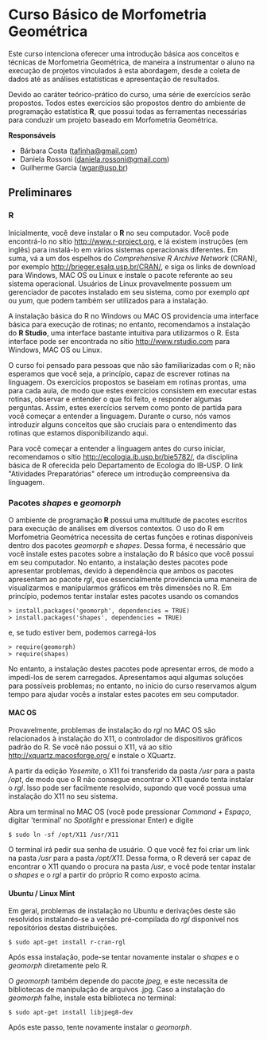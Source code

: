 # Curso Básico de Morfometria Geométrica

Este curso intenciona oferecer uma introdução básica aos conceitos e
técnicas de Morfometria Geométrica, de maneira a instrumentar o aluno
na execução de projetos vinculados à esta abordagem, desde a coleta de
dados até as análises estatísticas e apresentação de resultados.

Devido ao caráter teórico-prático do curso, uma série de exercícios
serão propostos. Todos estes exercícios são propostos dentro do
ambiente de programação estatística **R**, que possui todas as
ferramentas necessárias para conduzir um projeto baseado em
Morfometria Geométrica.

**Responsáveis**
- Bárbara Costa (<tafinha@gmail.com>)
- Daniela Rossoni (<daniela.rossoni@gmail.com>)
- Guilherme Garcia (<wgar@usp.br>)

## Preliminares

### R

Inicialmente, você deve instalar o **R** no seu computador. Você pode
encontrá-lo no sítio <http://www.r-project.org>, e lá existem instruções
(em inglês) para instalá-lo em vários sistemas operacionais
diferentes. Em suma, vá a um dos espelhos do *Comprehensive R Archive
Network* (CRAN), por exemplo <http://brieger.esalq.usp.br/CRAN/>, e siga
os links de download para Windows, MAC OS ou Linux e instale o pacote
referente ao seu sistema operacional. Usuários de Linux provavelmente
possuem um gerenciador de pacotes instalado em seu sistema, como por
exemplo *apt* ou *yum*, que podem também ser utilizados para a
instalação.

A instalação básica do R no Windows ou MAC OS providencia uma
interface básica para execução de rotinas; no entanto, recomendamos a
instalação do **R Studio**, uma interface bastante intuitiva para
utilizarmos o R. Esta interface pode ser encontrada no sítio
<http://www.rstudio.com> para Windows, MAC OS ou Linux.

O curso foi pensado para pessoas que não são familiarizadas com o R;
não esperamos que você seja, a princípio, capaz de escrever rotinas na
linguagem. Os exercícios propostos se baseiam em rotinas prontas, uma
para cada aula, de modo que estes exercícios consistem em executar
estas rotinas, observar e entender o que foi feito, e responder
algumas perguntas. Assim, estes exercícios servem como ponto de
partida para você começar a entender a linguagem. Durante o curso, nós
vamos introduzir alguns conceitos que são cruciais para o entendimento
das rotinas que estamos disponibilizando aqui.

Para você começar a entender a linguagem antes do curso iniciar,
recomendamos o sítio <http://ecologia.ib.usp.br/bie5782/>, da disciplina
básica de R oferecida pelo Departamento de Ecologia do IB-USP. O link
"Atividades Preparatórias" oferece um introdução compreensiva da
linguagem.

### Pacotes _shapes_ e _geomorph_

O ambiente de programação **R** possui uma multitude de pacotes
escritos para execução de análises em diversos contextos. O uso do R
em Morfometria Geométrica necessita de certas funções e rotinas
disponíveis dentro dos pacotes *geomorph* e *shapes*. Dessa forma, é
necessário que você instale estes pacotes sobre a instalação do R
básico que você possui em seu computador. No entanto, a instalação
destes pacotes pode apresentar problemas, devido à dependência que
ambos os pacotes apresentam ao pacote *rgl*, que essencialmente
providencia uma maneira de visualizarmos e manipularmos gráficos em
três dimensões no R. Em princípio, podemos tentar instalar estes
pacotes usando os comandos

	> install.packages('geomorph', dependencies = TRUE) 
	> install.packages('shapes', dependencies = TRUE)


e, se tudo estiver bem, podemos carregá-los

	> require(geomorph)
	> require(shapes)

No entanto, a instalação destes pacotes pode apresentar erros, de modo
a impedí-los de serem carregados. Apresentamos aqui algumas soluções
para possíveis problemas; no entanto, no início do curso reservamos
algum tempo para ajudar vocês a instalar estes pacotes em seu
computador.

#### MAC OS 

Provavelmente, problemas de instalação do _rgl_ no MAC OS são
relacionados à instalação do X11, o controlador de dispositivos
gráficos padrão do R. Se você não possui o X11, vá ao sítio
http://xquartz.macosforge.org/ e instale o XQuartz.

A partir da edição *Yosemite*, o X11 foi transferido da pasta */usr*
para a pasta */opt*, de modo que o R não consegue encontrar o X11
quando tenta instalar o _rgl_. Isso pode ser facilmente resolvido,
supondo que você possua uma instalação do X11 no seu sistema.

Abra um terminal no MAC OS (você pode pressionar
*Command + Espaço*, digitar 'terminal' no *Spotlight* e pressionar
Enter) e digite

	$ sudo ln -sf /opt/X11 /usr/X11

O terminal irá pedir sua senha de usuário. O que você fez foi criar um
link na pasta */usr* para a pasta */opt/X11*. Dessa forma, o R deverá
ser capaz de encontrar o X11 quando o procura na pasta */usr*, e você
pode tentar instalar o _shapes_ e o _rgl_ a partir do próprio R como
exposto acima.

#### Ubuntu / Linux Mint

Em geral, problemas de instalação no Ubuntu e derivações deste são
resolvidos instalando-se a versão pré-compilada do *rgl* disponível
nos repositórios destas distribuições.


	$ sudo apt-get install r-cran-rgl


Após essa instalação, pode-se tentar novamente instalar o _shapes_ e o
_geomorph_ diretamente pelo R.

O *geomorph* também depende do pacote *jpeg*, e este necessita de
bibliotecas de manipulação de arquivos .jpg. Caso a instalação do
*geomorph* falhe, instale esta biblioteca no terminal:

	$ sudo apt-get install libjpeg8-dev

Após este passo, tente novamente instalar o *geomorph*.
